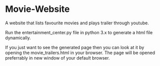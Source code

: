 # Movie-Website
A website that lists favourite movies and plays trailer through youtube.

Run the entertainment_center.py file in python 3.x to generate a html file dynamically.

If you just want to see the generated page then you can look at it by opening the movie_trailers.html in your browser.
The page will be opened preferrably in new window of your default browser. 
